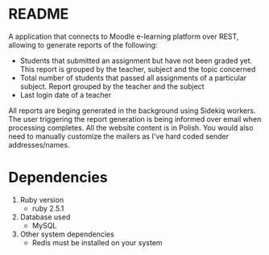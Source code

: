 # README

A application that connects to Moodle e-learning platform over REST, allowing to generate reports of the following:
* Students that submitted an assignment but have not been graded yet. This report is grouped by the teacher, subject and the topic concerned
* Total number of students that passed all assignments of a particular subject. Report grouped by the teacher and the subject 
* Last login date of a teacher

All reports are beging generated in the background using Sidekiq workers.
The user triggering the report generation is being informed over email when processing completes.
All the website content is in Polish. 
You would also need to manually customize the mailers as I've hard coded sender addresses/names. 


Dependencies
============

1. Ruby version
	- ruby 2.5.1
2. Database used
    - MySQL
3. Other system dependencies
	- Redis must be installed on your system
